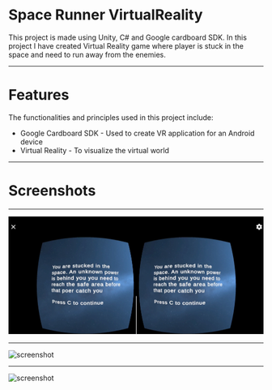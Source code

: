 # Space Runner VirtualReality
This project is made using Unity, C# and Google cardboard SDK.
In this project I have created Virtual Reality game where player is stuck in the space and need to run away from the enemies.
___
# Features
The functionalities and principles used in this project include:
* Google Cardboard SDK - Used to create VR application for an Android device
* Virtual Reality - To visualize the virtual world
___
# Screenshots
___
![screenshot](/Screenshots/R1.png)
___
![screenshot](/Screenshots/VR1.png)
___
![screenshot](/Screenshots/VR1.png)




